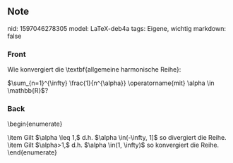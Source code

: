## Note
nid: 1597046278305
model: LaTeX-deb4a
tags: Eigene, wichtig
markdown: false

### Front
Wie konvergiert die \textbf{allgemeine harmonische Reihe}:
<div>
  $\sum_{n=1}^{\infty} \frac{1}{n^{\alpha}} \operatorname{mit}
  \alpha \in \mathbb{R}$?
</div>

### Back
\begin{enumerate}
<div>
  \item Gilt $\alpha \leq 1,$ d.h. $\alpha \in(-\infty, 1]$ so
  divergiert die Reihe. \item Gilt $\alpha>1,$ d.h. $\alpha
  \in(1, \infty)$ so konvergiert die Reihe.
</div>
<div>
  \end{enumerate}
</div>
